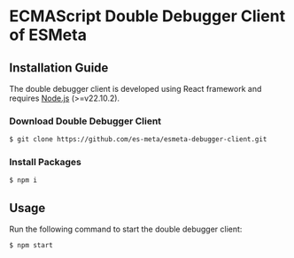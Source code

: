 # ECMAScript Double Debugger Client of ESMeta

## Installation Guide

The double debugger client is developed using React framework and requires
[Node.js](https://nodejs.org/en/) (>=v22.10.2).

### Download Double Debugger Client
```bash
$ git clone https://github.com/es-meta/esmeta-debugger-client.git
```

### Install Packages
```bash
$ npm i 
```

## Usage

Run the following command to start the double debugger client:

```bash
$ npm start
```

